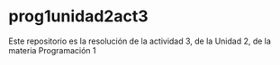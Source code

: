 # prog1unidad2act3
Este repositorio es la resolución de la actividad 3, de la Unidad 2, de la materia Programación 1
